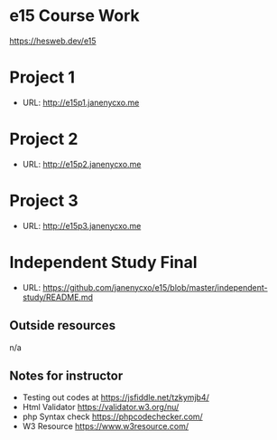 # e15 Course Work
<https://hesweb.dev/e15>

# Project 1 
+ URL: <http://e15p1.janenycxo.me>

# Project 2 
+ URL: <http://e15p2.janenycxo.me>

# Project 3 
+ URL: <http://e15p3.janenycxo.me>

# Independent Study Final
+ URL: <https://github.com/janenycxo/e15/blob/master/independent-study/README.md>

## Outside resources
n/a

## Notes for instructor
+ Testing out codes at https://jsfiddle.net/tzkymjb4/
+ Html Validator https://validator.w3.org/nu/  
+ php Syntax check https://phpcodechecker.com/ 
+ W3 Resource https://www.w3resource.com/ 
